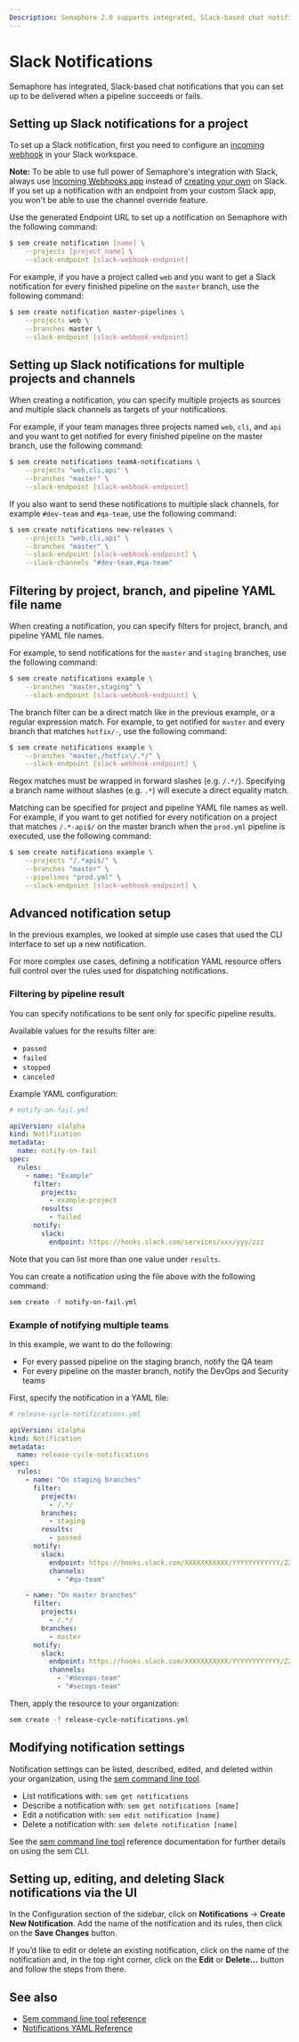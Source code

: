 ```yaml
---
Description: Semaphore 2.0 supports integrated, Slack-based chat notifications that get delivered upon the success or failure of a pipeline. This guide shows you how to set them up.
---
```


# Slack Notifications

Semaphore has integrated, Slack-based chat notifications that you can set up to be delivered when
a pipeline succeeds or fails.

## Setting up Slack notifications for a project

To set up a Slack notification, first you need to configure an [incoming
webhook](https://slack.com/apps/A0F7XDUAZ-incoming-webhooks) in your Slack
workspace.

**Note:** To be able to use full power of Semaphore's integration with Slack, always use [Incoming Webhooks app](https://semaphore.slack.com/apps/A0F7XDUAZ-incoming-webhooks?next_id=0) instead of [creating your own](https://api.slack.com/start) on Slack. If you set up a notification with an endpoint from your custom Slack app, you won't be able to use the channel override feature.

Use the generated Endpoint URL to set up a notification on Semaphore
with the following command:

``` bash
$ sem create notification [name] \
    --projects [project_name] \
    --slack-endpoint [slack-webhook-endpoint]
```

For example, if you have a project called `web` and you want to get a Slack
notification for every finished pipeline on the `master` branch, use the
following command:

``` bash
$ sem create notification master-pipelines \
    --projects web \
    --branches master \
    --slack-endpoint [slack-webhook-endpoint]
```

## Setting up Slack notifications for multiple projects and channels

When creating a notification, you can specify multiple projects as sources and
multiple slack channels as targets of your notifications.

For example, if your team manages three projects named `web`, `cli`, and `api`
and you want to get notified for every finished pipeline on the master branch,
use the following command:

``` bash
$ sem create notifications teamA-notifications \
    --projects "web,cli,api" \
    --branches "master" \
    --slack-endpoint [slack-webhook-endpoint]
```

If you also want to send these notifications to multiple slack channels, for
example `#dev-team` and `#qa-team`, use the following command:

``` bash
$ sem create notifications new-releases \
    --projects "web,cli,api" \
    --branches "master" \
    --slack-endpoint [slack-webhook-endpoint] \
    --slack-channels "#dev-team,#qa-team"
```

## Filtering by project, branch, and pipeline YAML file name

When creating a notification, you can specify filters for project, branch, and
pipeline YAML file names.

For example, to send notifications for the `master` and `staging` branches, use
the following command:

``` bash
$ sem create notifications example \
    --branches "master,staging" \
    --slack-endpoint [slack-webhook-endpoint] \
```

The branch filter can be a direct match like in the previous example, or a
regular expression match. For example, to get notified for `master` and
every branch that matches `hotfix/-`, use the following command:

``` bash
$ sem create notifications example \
    --branches "master,/hotfix\/.*/" \
    --slack-endpoint [slack-webhook-endpoint] \
```

Regex matches must be wrapped in forward slashes (e.g. `/.*/`). Specifying a
branch name without slashes (e.g. `.*`) will execute a direct equality
match.

Matching can be specified for project and pipeline YAML file names as well. For example,
if you want to get notified for every notification on a project that matches
`/.*-api$/` on the master branch when the `prod.yml` pipeline is executed, use
the following command:

``` bash
$ sem create notifications example \
    --projects "/.*api$/" \
    --branches "master" \
    --pipelines "prod.yml" \
    --slack-endpoint [slack-webhook-endpoint] \
```

## Advanced notification setup

In the previous examples, we looked at simple use cases that used the CLI
interface to set up a new notification.

For more complex use cases, defining a notification YAML resource offers full
control over the rules used for dispatching notifications.

### Filtering by pipeline result

You can specify notifications to be sent only for specific pipeline results.

Available values for the results filter are:

- `passed`
- `failed`
- `stopped`
- `canceled`

Example YAML configuration:

``` yaml
# notify-on-fail.yml

apiVersion: v1alpha
kind: Notification
metadata:
  name: notify-on-fail
spec:
  rules:
    - name: "Example"
      filter:
        projects:
          - example-project
        results:
          - failed
      notify:
        slack:
          endpoint: https://hooks.slack.com/services/xxx/yyy/zzz
```

Note that you can list more than one value under `results`.

You can create a notification using the file above with the following command:

``` bash
sem create -f notify-on-fail.yml
```

### Example of notifying multiple teams

In this example, we want to do the following:

- For every passed pipeline on the staging branch, notify the QA team
- For every pipeline on the master branch, notify the DevOps and Security teams

First, specify the notification in a YAML file:

``` yaml
# release-cycle-notifications.yml

apiVersion: v1alpha
kind: Notification
metadata:
  name: release-cycle-notifications
spec:
  rules:
    - name: "On staging branches"
      filter:
        projects:
          - /.*/
        branches:
          - staging
        results:
          - passed
      notify:
        slack:
          endpoint: https://hooks.slack.com/XXXXXXXXXXX/YYYYYYYYYYYY/ZZZZZZZZZZ
          channels:
            - "#qa-team"

    - name: "On master branches"
      filter:
        projects:
          - /.*/
        branches:
          - master
      notify:
        slack:
          endpoint: https://hooks.slack.com/XXXXXXXXXXX/YYYYYYYYYYYY/ZZZZZZZZZZ
          channels:
            - "#devops-team"
            - "#secops-team"
```

Then, apply the resource to your organization:

``` bash
sem create -f release-cycle-notifications.yml
```

## Modifying notification settings

Notification settings can be listed, described, edited, and deleted within your
organization, using the [sem command line tool](https://docs.semaphoreci.com/reference/sem-command-line-tool/).

- List notifications with: `sem get notifications`
- Describe a notification with: `sem get notifications [name]`
- Edit a notification with: `sem edit notification [name]`
- Delete a notification with: `sem delete notification [name]`

See the [sem command line tool](https://docs.semaphoreci.com/reference/sem-command-line-tool/)
reference documentation for further details on using the sem CLI.

## Setting up, editing, and deleting Slack notifications via the UI

In the Configuration section of the sidebar, click on **Notifications** -> **Create New
Notification**. Add the name of the notification and its rules, then click on the **Save
Changes** button.

If you’d like to edit or delete an existing notification, click on the name of
the notification and, in the top right corner, click on the **Edit** or **Delete...** button
and follow the steps from there.

## See also

- [Sem command line tool reference](https://docs.semaphoreci.com/reference/sem-command-line-tool/)
- [Notifications YAML Reference](https://docs.semaphoreci.com/reference/notifications-yaml-reference/)

